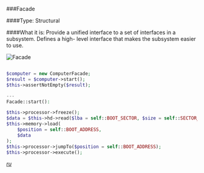 ###Facade

####Type: Structural

####What it is:
Provide a unified interface to a set of interfaces in a subsystem. Defines a high- level interface that makes the subsystem easier to use.

![Facade]

```php

$computer = new ComputerFacade;
$result = $computer->start();
$this->assertNotEmpty($result);

---
Facade::start():

$this->processor->freeze();
$data = $this->hd->read($lba = self::BOOT_SECTOR, $size = self::SECTOR_SIZE);
$this->memory->load(
    $position = self::BOOT_ADDRESS,
    $data
);
$this->processor->jumpTo($position = self::BOOT_ADDRESS);
$this->processor->execute();

```
_[ru][Ru Facade]_

[Facade]: https://github.com/olegre/DesignPatterns/blob/master/~images/Facade.png
[Ru Facade]: https://github.com/olegre/DesignPatterns/blob/master/~images/ru/Facade.png
